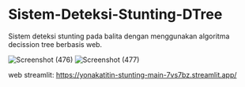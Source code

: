 # Sistem-Deteksi-Stunting-DTree

Sistem deteksi stunting pada balita dengan menggunakan algoritma decission tree berbasis web.

![Screenshot (476)](https://github.com/yonakatitin/Sistem-Deteksi-Stunting-DTree/assets/108618156/1043101c-25d5-4c33-b79f-a1fbc1b6d51a)
![Screenshot (477)](https://github.com/yonakatitin/Sistem-Deteksi-Stunting-DTree/assets/108618156/fdb83cf2-9f07-4fd6-849d-a915b685b699)

web streamlit:
https://yonakatitin-stunting-main-7vs7bz.streamlit.app/
